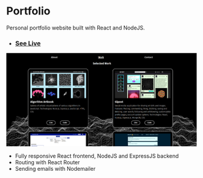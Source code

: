 # Portfolio

Personal portfolio website built with React and NodeJS.

- ### [See Live](https://feyzanaydemir.herokuapp.com/)

![Preview](./preview.png)

- Fully responsive React frontend, NodeJS and ExpressJS backend
- Routing with React Router
- Sending emails with Nodemailer
